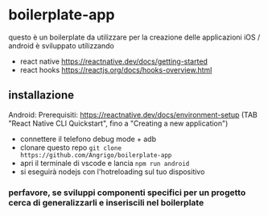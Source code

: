 # boilerplate-app
questo è un boilerplate da utilizzare per la creazione delle applicazioni iOS / android
è sviluppato utilizzando
 - react native https://reactnative.dev/docs/getting-started
 - react hooks https://reactjs.org/docs/hooks-overview.html

## installazione
 Android:
 Prerequisiti: https://reactnative.dev/docs/environment-setup (TAB "React Native CLI Quickstart", fino a "Creating a new application")
 - connettere il telefono debug mode + adb
 - clonare questo repo `git clone https://github.com/Angrigo/boilerplate-app`
 - apri il terminale di vscode e lancia `npm run android`
 - si eseguirà nodejs con l'hotreloading sul tuo dispositivo 
 
### perfavore, se sviluppi componenti specifici per un progetto cerca di generalizzarli e inseriscili nel boilerplate
